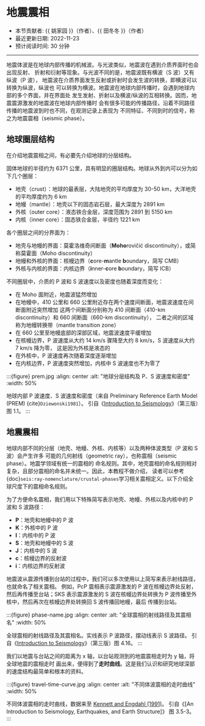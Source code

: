 # 地震震相

- 本节贡献者: {{ 姚家园 }}（作者）、{{ 田冬冬 }}（作者）
- 最近更新日期: 2022-11-23
- 预计阅读时间: 30 分钟

---

地震体波是在地球内部传播的机械波。与光波类似，地震波在遇到介质界面时也会出现反射、
折射和衍射等现象。与光波不同的是，地震波既有横波（S 波）又有纵波（P 波），
地震波在介质界面发生反射或折射时会发生波的转换，即横波可以转换为纵波，纵波也
可以转换为横波。地震波在地球内部传播时，会遇到地球内部的多个界面，并在界面处
发生发射、折射以及横波/纵波的互相转换。因而，地震震源激发的地震波在地球内部传播时
会有很多可能的传播路径，沿着不同路径传播的地震波到时也不同，在观测记录上表现为
不同特征、不同到时的信号，称之为地震震相（seismic phase）。

## 地球圈层结构

在介绍地震震相之间，有必要先介绍地球的分层结构。

固体地球的半径约为 6371 公里，具有明显的圈层结构。地球从外到内可以分为如下几个圈层：

- 地壳（crust）：地球的最表层，大陆地壳的平均厚度为 30-50 km，大洋地壳的平均厚度约为 6 km
- 地幔（mantle）：地壳以下的固态岩石层，最大深度为 2891 km
- 外核（outer core）：液态铁合金层，深度范围为 2891 到 5150 km
- 内核（inner core）：固态铁合金层，半径约 1221 km

各个圈层之间的分界面为：

- 地壳与地幔的界面：莫霍洛维奇间断面（**Moho**rovičić discontinuity），或简称莫霍面（Moho discontinuity）
- 地幔和外核的界面：核幔边界（**c**ore-**m**antle **b**oundary，简写 CMB）
- 外核与内核的界面：内核边界（**i**nner-**c**ore **b**oundary，简写 ICB）

不同圈层中，介质的 P 波和 S 波速度以及密度也随着深度而变化：

- 在 Moho 面附近，地震波猛然增加
- 在地幔中，410 公里和 660 公里附近存在两个速度间断面，地震波速度在间断面附近突然增加
  这两个间断面分别称为 410 间断面（410-km discontinuity）和 660 间断面（660-km discontinuity），
  二者之间的区域称为地幔转换带（mantle transition zone）
- 在 660 公里至地幔底部的深部区域，地震波速度平缓增加
- 在核幔边界，P 波速度从大约 14 km/s 骤降至大约 8 km/s，S 波速度从大约 7 km/s 降为零，
  这是因为外核是液态的
- 在外核中，P 波速度再次随着深度逐渐增加
- 在内核边界，P 波速度突然增加，内核中 S 波速度也不为零了

:::{figure} prem.jpg
:align: center
:alt: "地球分层结构及 P、S 波速度和密度"
:width: 50%

地球内部 P 波速度、S 波速度和密度（来自 Preliminary Reference Earth Model (PREM) {cite}`Dziewonski1981`）。
引自《[Introduction to Seismology]》（第三版）图 1.1。
:::

## 地震震相

地球内部不同的分层（地壳、地幔、外核、内核等）以及两种体波类型（P 波和 S 波）会产生许多
可能的几何射线（geometric ray），也称震相（seismic phase）。地震学领域有统一的震相的
命名规则。其中，地壳震相的命名规则相对复杂，且部分震相的命名并未统一。因此，本教程不做介绍，
读者可以参考{doc}`seis:ray-nomenclature/crustal-phases`学习相关震相定义。以下介绍全球尺度下的震相命名规则。

为了方便命名震相，我们用以下特殊简写表示地壳、地幔、外核以及内核中的 P 波和 S 波路径：

- **P**：地壳和地幔中的 P 波
- **K**：外核中的 P 波
- **I**：内核中的 P 波
- **S**：地壳和地幔中的 S 波
- **J**：内核中的 S 波
- **c**：核幔边界的反射波
- **i**：内核边界的反射波

地震波从震源传播到台站的过程中，我们可以多次使用以上简写来表示射线路径，也就命名了相关震相。
例如，PcP 震相表示震源激发的 P 波在核幔边界处反射，然后再传播至台站；SKS 表示震源激发的
S 波在核幔边界处转换为 P 波传播至外核中，然后再次在核幔边界处转换回 S 波传播回地幔，最后
传播到台站。

:::{figure} phase-name.jpg
:align: center
:alt: "全球震相的射线路径及其震相名"
:width: 50%

全球震相的射线路径及其震相名。实线表示 P 波路径，摆动线表示 S 波路径。
引自《[Introduction to Seismology]》（第三版）图 4.16。
:::

我们以地震与台站之间的距离为 x 轴，以台站观测到的地震震相走时为 y 轴，将全球地震的震相走时
画出来，便得到了**走时曲线**。这是我们认识和研究地球深部的速度结构最简单和根本的资料。

:::{figure} travel-time-curve.jpg
:align: center
:alt: "不同体波震相的走时曲线"
:width: 50%

不同体波震相的走时曲线，数据来至 [Kennett and Engdahl (1991)](https://doi.org/10.1111/j.1365-246X.1991.tb06724.x)。
引自《[An Introduction to Seismology, Earthquakes, and Earth Structure]》
图 3.5-3。
:::

[introduction to seismology]: https://www.cambridge.org/us/academic/subjects/earth-and-environmental-science/solid-earth-geophysics/introduction-seismology-3rd-edition?format=HB&isbn=9781316635742
